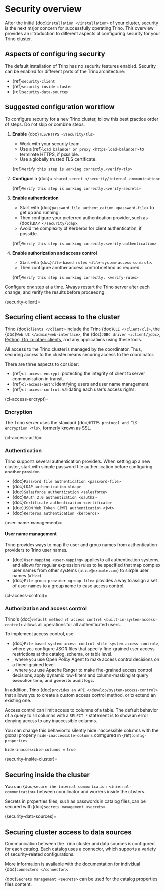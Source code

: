 # Security overview

After the initial {doc}`installation </installation>` of your cluster, security
is the next major concern for successfully operating Trino. This overview
provides an introduction to different aspects of configuring security for your
Trino cluster.

## Aspects of configuring security

The default installation of Trino has no security features enabled. Security
can be enabled for different parts of the Trino architecture:

- {ref}`security-client`
- {ref}`security-inside-cluster`
- {ref}`security-data-sources`

## Suggested configuration workflow

To configure security for a new Trino cluster, follow this best practice
order of steps. Do not skip or combine steps.

1. **Enable** {doc}`TLS/HTTPS </security/tls>`

   - Work with your security team.
   - Use a {ref}`load balancer or proxy <https-load-balancer>` to terminate
     HTTPS, if possible.
   - Use a globally trusted TLS certificate.

   {ref}`Verify this step is working correctly.<verify-tls>`

2. **Configure** a {doc}`a shared secret </security/internal-communication>`

   {ref}`Verify this step is working correctly.<verify-secrets>`

3. **Enable authentication**

   - Start with {doc}`password file authentication <password-file>` to get up
     and running.
   - Then configure your preferred authentication provider, such as {doc}`LDAP
     </security/ldap>`.
   - Avoid the complexity of Kerberos for client authentication, if possible.

   {ref}`Verify this step is working correctly.<verify-authentication>`

4. **Enable authorization and access control**

   - Start with {doc}`file-based rules <file-system-access-control>`.
   - Then configure another access control method as required.

   {ref}`Verify this step is working correctly. <verify-rules>`

Configure one step at a time. Always restart the Trino server after each
change, and verify the results before proceeding.

(security-client)=
## Securing client access to the cluster

Trino {doc}`clients </client>` include the Trino {doc}`CLI </client/cli>`,
the {doc}`Web UI </admin/web-interface>`, the {doc}`JDBC driver
</client/jdbc>`, [Python, Go, or other clients](https://trino.io/resources.html), and any applications using these tools.

All access to the Trino cluster is managed by the coordinator. Thus, securing
access to the cluster means securing access to the coordinator.

There are three aspects to consider:

- {ref}`cl-access-encrypt`: protecting the integrity of client to server
  communication in transit.
- {ref}`cl-access-auth`: identifying users and user name management.
- {ref}`cl-access-control`: validating each user's access rights.

(cl-access-encrypt)=
### Encryption

The Trino server uses the standard {doc}`HTTPS protocol and TLS encryption
<tls>`, formerly known as SSL.

(cl-access-auth)=
### Authentication

Trino supports several authentication providers. When setting up a new cluster,
start with simple password file authentication before configuring another
provider.

- {doc}`Password file authentication <password-file>`
- {doc}`LDAP authentication <ldap>`
- {doc}`Salesforce authentication <salesforce>`
- {doc}`OAuth 2.0 authentication <oauth2>`
- {doc}`Certificate authentication <certificate>`
- {doc}`JSON Web Token (JWT) authentication <jwt>`
- {doc}`Kerberos authentication <kerberos>`

(user-name-management)=
#### User name management

Trino provides ways to map the user and group names from authentication
providers to Trino user names.

- {doc}`User mapping <user-mapping>` applies to all authentication systems,
  and allows for regular expression rules to be specified that map complex user
  names from other systems (`alice@example.com`) to simple user names
  (`alice`).
- {doc}`File group provider <group-file>` provides a way to assign a set
  of user names to a group name to ease access control.

(cl-access-control)=
### Authorization and access control

Trino's {doc}`default method of access control <built-in-system-access-control>`
allows all operations for all authenticated users.

To implement access control, use:

- {doc}`File-based system access control <file-system-access-control>`, where
  you configure JSON files that specify fine-grained user access restrictions at
  the catalog, schema, or table level.
- [](opa-access-control), where you use Open Policy Agent to make access control
  decisions on a fined-grained level.
- [](apache-ranger-access-control), where you use Apache Ranger to make fine-grained
  access control decisions, apply dynamic row-filters and column-masking at
  query execution time, and generate audit logs.

In addition, Trino {doc}`provides an API </develop/system-access-control>` that
allows you to create a custom access control method, or to extend an existing
one.

Access control can limit access to columns of a table. The default behavior
of a query to all columns with a `SELECT *` statement is to show an error
denying access to any inaccessible columns.

You can change this behavior to silently hide inaccessible columns with the
global property `hide-inaccessible-columns` configured in
{ref}`config-properties`:

```properties
hide-inaccessible-columns = true
```

(security-inside-cluster)=
## Securing inside the cluster

You can {doc}`secure the internal communication <internal-communication>`
between coordinator and workers inside the clusters.

Secrets in properties files, such as passwords in catalog files, can be secured
with {doc}`secrets management <secrets>`.

(security-data-sources)=
## Securing cluster access to data sources

Communication between the Trino cluster and data sources is configured for each
catalog. Each catalog uses a connector, which supports a variety of
security-related configurations.

More information is available with the documentation for individual
{doc}`connectors </connector>`.

{doc}`Secrets management <secrets>` can be used for the catalog properties files
content.
